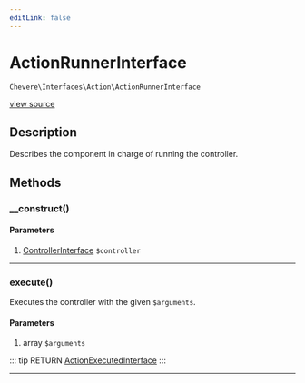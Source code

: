 ```yaml
---
editLink: false
---
```


# ActionRunnerInterface

`Chevere\Interfaces\Action\ActionRunnerInterface`

[view source](https://github.com/chevere/chevere/blob/master/Action/ActionRunnerInterface.php)

## Description

Describes the component in charge of running the controller.

## Methods

### __construct()

#### Parameters

1. [ControllerInterface](./ControllerInterface.md) `$controller`

---

### execute()

Executes the controller with the given `$arguments`.

#### Parameters

1. array `$arguments`

::: tip RETURN
[ActionExecutedInterface](./ActionExecutedInterface.md)
:::

---
